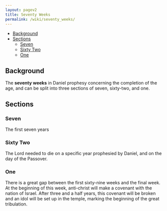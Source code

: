 ```yaml
---
layout: pagev2
title: Seventy Weeks
permalink: /wiki/seventy_weeks/
---
```

- [Background](#background)
- [Sections](#sections)
  - [Seven](#seven)
  - [Sixty Two](#sixty-two)
  - [One](#one)

## Background

The **seventy weeks** in Daniel prophesy concerning the completion of the age, and can be split into three sections of seven, sixty-two, and one.

## Sections

### Seven

The first seven years 

### Sixty Two

The Lord needed to die on a specific year prophesied by Daniel, and on the day of the Passover.

### One

There is a great gap between the first sixty-nine weeks and the final week. At the beginning of this week, anti-christ will make a covenant with the nation of Israel. After three and a half years, this covenant will be broken and an idol will be set up in the temple, marking the beginning of the great tribulation.
